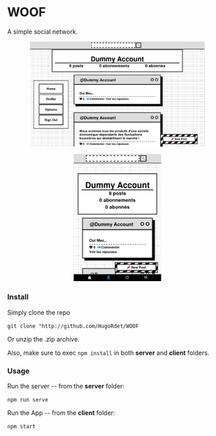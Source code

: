 # WOOF

A simple social network.

<p align="center">
<img src="screenshots/ss_1.png" alt="drawing" width="400"/>
</p>

<p align="center">
<img src="screenshots/ss_2.png" alt="drawing" width="200"/>
 </p>                         
 
### Install
Simply clone the repo 

```
git clone "http://github.com/HugoRdet/WOOF
```

Or unzip the .zip archive.


Also, make sure to exec
```npm install```
in both **server** and **client** folders.

### Usage
Run the server -- from the **server** folder:

```
npm run serve
```

Run the App -- from the **client** folder:

```
npm start
```
